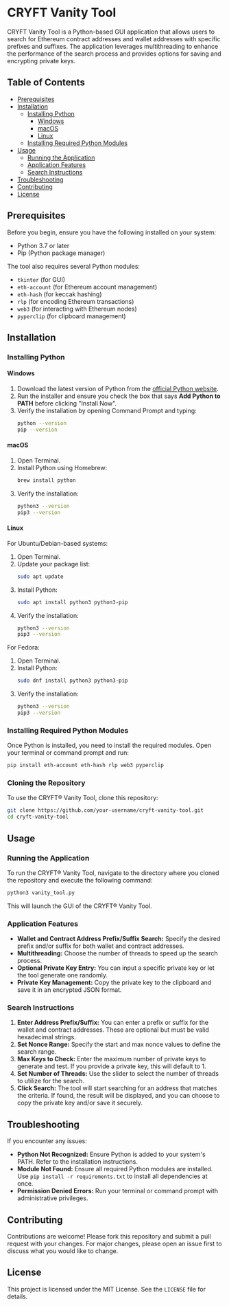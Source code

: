 
# CRYFT Vanity Tool

CRYFT Vanity Tool is a Python-based GUI application that allows users to search for Ethereum contract addresses and wallet addresses with specific prefixes and suffixes. The application leverages multithreading to enhance the performance of the search process and provides options for saving and encrypting private keys.

## Table of Contents

- [Prerequisites](#prerequisites)
- [Installation](#installation)
  - [Installing Python](#installing-python)
    - [Windows](#windows)
    - [macOS](#macos)
    - [Linux](#linux)
  - [Installing Required Python Modules](#installing-required-python-modules)
- [Usage](#usage)
  - [Running the Application](#running-the-application)
  - [Application Features](#application-features)
  - [Search Instructions](#search-instructions)
- [Troubleshooting](#troubleshooting)
- [Contributing](#contributing)
- [License](#license)

## Prerequisites

Before you begin, ensure you have the following installed on your system:

- Python 3.7 or later
- Pip (Python package manager)

The tool also requires several Python modules:

- `tkinter` (for GUI)
- `eth-account` (for Ethereum account management)
- `eth-hash` (for keccak hashing)
- `rlp` (for encoding Ethereum transactions)
- `web3` (for interacting with Ethereum nodes)
- `pyperclip` (for clipboard management)

## Installation

### Installing Python

#### Windows

1. Download the latest version of Python from the [official Python website](https://www.python.org/downloads/).
2. Run the installer and ensure you check the box that says **Add Python to PATH** before clicking "Install Now".
3. Verify the installation by opening Command Prompt and typing:
   ```sh
   python --version
   pip --version
   ```

#### macOS

1. Open Terminal.
2. Install Python using Homebrew:
   ```sh
   brew install python
   ```
3. Verify the installation:
   ```sh
   python3 --version
   pip3 --version
   ```

#### Linux

For Ubuntu/Debian-based systems:

1. Open Terminal.
2. Update your package list:
   ```sh
   sudo apt update
   ```
3. Install Python:
   ```sh
   sudo apt install python3 python3-pip
   ```
4. Verify the installation:
   ```sh
   python3 --version
   pip3 --version
   ```

For Fedora:

1. Open Terminal.
2. Install Python:
   ```sh
   sudo dnf install python3 python3-pip
   ```
3. Verify the installation:
   ```sh
   python3 --version
   pip3 --version
   ```

### Installing Required Python Modules

Once Python is installed, you need to install the required modules. Open your terminal or command prompt and run:

```sh
pip install eth-account eth-hash rlp web3 pyperclip
```

### Cloning the Repository

To use the CRYFT® Vanity Tool, clone this repository:

```sh
git clone https://github.com/your-username/cryft-vanity-tool.git
cd cryft-vanity-tool
```

## Usage

### Running the Application

To run the CRYFT® Vanity Tool, navigate to the directory where you cloned the repository and execute the following command:

```sh
python3 vanity_tool.py
```

This will launch the GUI of the CRYFT® Vanity Tool.

### Application Features

- **Wallet and Contract Address Prefix/Suffix Search:** Specify the desired prefix and/or suffix for both wallet and contract addresses.
- **Multithreading:** Choose the number of threads to speed up the search process.
- **Optional Private Key Entry:** You can input a specific private key or let the tool generate one randomly.
- **Private Key Management:** Copy the private key to the clipboard and save it in an encrypted JSON format.

### Search Instructions

1. **Enter Address Prefix/Suffix:** You can enter a prefix or suffix for the wallet and contract addresses. These are optional but must be valid hexadecimal strings.
2. **Set Nonce Range:** Specify the start and max nonce values to define the search range.
3. **Max Keys to Check:** Enter the maximum number of private keys to generate and test. If you provide a private key, this will default to 1.
4. **Set Number of Threads:** Use the slider to select the number of threads to utilize for the search.
5. **Click Search:** The tool will start searching for an address that matches the criteria. If found, the result will be displayed, and you can choose to copy the private key and/or save it securely.

## Troubleshooting

If you encounter any issues:

- **Python Not Recognized:** Ensure Python is added to your system's PATH. Refer to the installation instructions.
- **Module Not Found:** Ensure all required Python modules are installed. Use `pip install -r requirements.txt` to install all dependencies at once.
- **Permission Denied Errors:** Run your terminal or command prompt with administrative privileges.

## Contributing

Contributions are welcome! Please fork this repository and submit a pull request with your changes. For major changes, please open an issue first to discuss what you would like to change.

## License

This project is licensed under the MIT License. See the `LICENSE` file for details.

